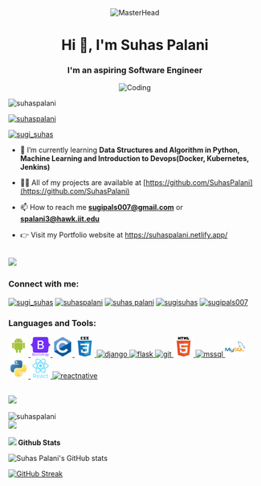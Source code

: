 <!-- Header -->
<div align="center">
  <img src="https://media1.giphy.com/media/v1.Y2lkPTc5MGI3NjExZWNkNzIxNGEzNWMyOGVhYjE4MGNjYTJmM2Q5YWJjMDlkZDBiY2EwZiZjdD1n/RbDKaczqWovIugyJmW/giphy.gif" alt="MasterHead">
</div>

<!-- Introduction -->
<h1 align="center">Hi 👋, I'm Suhas Palani</h1>
<h3 align="center">I'm an aspiring Software Engineer</h3>

<!-- Coding GIF -->
<div align="center">
  <img alt="Coding" width="300" src="https://media4.giphy.com/media/HscDLzkO8EOTmgkhQP/200w.webp?cid=ecf05e47dg25n6tzqjmzrmptzwl5ekrsiabjf8odkf4gdbaj&rid=200w.webp&ct=g">
</div>

<!-- Profile Views -->
<p align="left">
  <img src="https://komarev.com/ghpvc/?username=suhaspalani&label=Profile%20views&color=0e75b6&style=flat" alt="suhaspalani" />
</p>

<!-- GitHub Trophies -->
<p align="left">
  <a href="https://github.com/ryo-ma/github-profile-trophy">
    <img src="https://github-profile-trophy.vercel.app/?username=suhaspalani" alt="suhaspalani" />
  </a>
</p>

<!-- Twitter Badge -->
<p align="left"> <a href="https://twitter.com/sugi_suhas" target="blank"><img src="https://img.shields.io/twitter/follow/sugi_suhas?logo=twitter&style=for-the-badge" alt="sugi_suhas" /></a> </p>

- 🌱 I’m currently learning **Data Structures and Algorithm in Python, Machine Learning and Introduction to Devops(Docker, Kubernetes, Jenkins)**

- 👨‍💻 All of my projects are available at [https://github.com/SuhasPalani](https://github.com/SuhasPalani)

- 📫 How to reach me **sugipals007@gmail.com** or **spalani3@hawk.iit.edu**

- 👉 Visit my Portfolio website at https://suhaspalani.netlify.app/


<br>
<img src="https://user-images.githubusercontent.com/73097560/115834477-dbab4500-a447-11eb-908a-139a6edaec5c.gif">
<h3 align="left">Connect with me:</h3>
<p align="left">
<a href="https://twitter.com/sugi_suhas" target="blank"><img align="center" src="https://raw.githubusercontent.com/rahuldkjain/github-profile-readme-generator/master/src/images/icons/Social/twitter.svg" alt="sugi_suhas" height="30" width="40" /></a>
<a href="https://linkedin.com/in/suhaspalani" target="blank"><img align="center" src="https://raw.githubusercontent.com/rahuldkjain/github-profile-readme-generator/master/src/images/icons/Social/linked-in-alt.svg" alt="suhaspalani" height="30" width="40" /></a>
<a href="https://fb.com/suhas palani" target="blank"><img align="center" src="https://raw.githubusercontent.com/rahuldkjain/github-profile-readme-generator/master/src/images/icons/Social/facebook.svg" alt="suhas palani" height="30" width="40" /></a>
<a href="https://instagram.com/sugisuhas" target="blank"><img align="center" src="https://raw.githubusercontent.com/rahuldkjain/github-profile-readme-generator/master/src/images/icons/Social/instagram.svg" alt="sugisuhas" height="30" width="40" /></a>
<a href="https://www.hackerrank.com/sugipals007" target="blank"><img align="center" src="https://raw.githubusercontent.com/rahuldkjain/github-profile-readme-generator/master/src/images/icons/Social/hackerrank.svg" alt="sugipals007" height="30" width="40" /></a>
</p>

<h3 align="left">Languages and Tools:</h3>
<p align="left"> <a href="https://developer.android.com" target="_blank" rel="noreferrer"> <img src="https://raw.githubusercontent.com/devicons/devicon/master/icons/android/android-original-wordmark.svg" alt="android" width="40" height="40"/> </a> <a href="https://getbootstrap.com" target="_blank" rel="noreferrer"> <img src="https://raw.githubusercontent.com/devicons/devicon/master/icons/bootstrap/bootstrap-plain-wordmark.svg" alt="bootstrap" width="40" height="40"/> </a> <a href="https://www.cprogramming.com/" target="_blank" rel="noreferrer"> <img src="https://raw.githubusercontent.com/devicons/devicon/master/icons/c/c-original.svg" alt="c" width="40" height="40"/> </a> <a href="https://www.w3schools.com/css/" target="_blank" rel="noreferrer"> <img src="https://raw.githubusercontent.com/devicons/devicon/master/icons/css3/css3-original-wordmark.svg" alt="css3" width="40" height="40"/> </a> <a href="https://www.djangoproject.com/" target="_blank" rel="noreferrer"> <img src="https://cdn.worldvectorlogo.com/logos/django.svg" alt="django" width="40" height="40"/> </a> <a href="https://flask.palletsprojects.com/" target="_blank" rel="noreferrer"> <img src="https://www.vectorlogo.zone/logos/pocoo_flask/pocoo_flask-icon.svg" alt="flask" width="40" height="40"/> </a> <a href="https://git-scm.com/" target="_blank" rel="noreferrer"> <img src="https://www.vectorlogo.zone/logos/git-scm/git-scm-icon.svg" alt="git" width="40" height="40"/> </a> <a href="https://www.w3.org/html/" target="_blank" rel="noreferrer"> <img src="https://raw.githubusercontent.com/devicons/devicon/master/icons/html5/html5-original-wordmark.svg" alt="html5" width="40" height="40"/> </a> <a href="https://www.microsoft.com/en-us/sql-server" target="_blank" rel="noreferrer"> <img src="https://www.svgrepo.com/show/303229/microsoft-sql-server-logo.svg" alt="mssql" width="40" height="40"/> </a> <a href="https://www.mysql.com/" target="_blank" rel="noreferrer"> <img src="https://raw.githubusercontent.com/devicons/devicon/master/icons/mysql/mysql-original-wordmark.svg" alt="mysql" width="40" height="40"/> </a> <a href="https://www.python.org" target="_blank" rel="noreferrer"> <img src="https://raw.githubusercontent.com/devicons/devicon/master/icons/python/python-original.svg" alt="python" width="40" height="40"/> </a> <a href="https://reactjs.org/" target="_blank" rel="noreferrer"> <img src="https://raw.githubusercontent.com/devicons/devicon/master/icons/react/react-original-wordmark.svg" alt="react" width="40" height="40"/> </a> <a href="https://reactnative.dev/" target="_blank" rel="noreferrer"> <img src="https://reactnative.dev/img/header_logo.svg" alt="reactnative" width="40" height="40"/> </a> </p>
<br>
<img src="https://user-images.githubusercontent.com/73097560/115834477-dbab4500-a447-11eb-908a-139a6edaec5c.gif">
<p><img align="left" src="https://github-readme-stats.vercel.app/api/top-langs?username=suhaspalani&show_icons=true&locale=en&layout=compact" alt="suhaspalani" /></p>

<br>
<img src="https://user-images.githubusercontent.com/73097560/115834477-dbab4500-a447-11eb-908a-139a6edaec5c.gif">

<img src="https://media.giphy.com/media/cj87CxfRtrUifF3Ryk/giphy.gif" width="35"><b> Github Stats </b>
<br>
<div align="left">

<!-- GitHub Stats with Random Query Parameter -->
![Suhas Palani's GitHub stats](https://github-readme-stats.vercel.app/api?username=SuhasPalani&show_icons=true&theme=darcula&hide=prs,issues&cache_buster=1)

[![GitHub Streak](https://streak-stats.demolab.com?user=SuhasPalani)](https://git.io/streak-stats)
</div>
